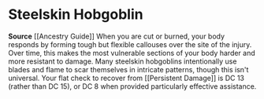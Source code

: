 ﻿---
id: '96'
name: Steelskin Hobgoblin
rarity: Common
source: '[[DATABASE/source/Ancestry Guide|Ancestry Guide]]'
trait: null
type: Heritage

---
# Steelskin Hobgoblin

**Source** [[Ancestry Guide]] 
When you are cut or burned, your body responds by forming tough but flexible callouses over the site of the injury. Over time, this makes the most vulnerable sections of your body harder and more resistant to damage. Many steelskin hobgoblins intentionally use blades and flame to scar themselves in intricate patterns, though this isn't universal. Your flat check to recover from [[Persistent Damage]] is DC 13 (rather than DC 15), or DC 8 when provided particularly effective assistance.